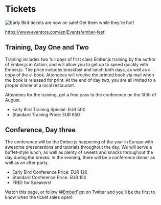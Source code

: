 Tickets
=======

<img src="/img/ticket.png" style="float: left" />Early Bird tickets are now on sale! Get them while they're hot!

<a href="https://www.eventora.com/en/Events/ember-fest">https://www.eventora.com/en/Events/ember-fest</a>!

Training, Day One and Two
-------------------------
Training includes two full days of first class Ember.js training by the author of Ember.js in Action, and will allow you to get up to speed quickly with Ember.js. The price includes breakfast and lunch both days, as well as a copy of the e-book. Attendees will receive the printed book via mail when the book is released for print. At the end of day two, you are all invited to a proper dinner at a local restaurant. 

Attendees for the training, get a free pass to the conference on the 30th of August. 

- Early Bird Training Special: EUR 500
- Standard Training Price: EUR 650

Conference, Day three
----------------------
The conference will be the Ember.js happening of the year in Europe with awesome presentations and tutorials throughout the day. We will serve a buffet-style lunch, as well as plenty of sweets and snacks throughout the day during the breaks. In the evening, there will be a conference dinner as well as an after party. 

- Early Bird Conference Price: EUR 120
- Standard Conference Price: EUR 150
- FREE for Speakers!

Watch this page, or follow <a href="https://twitter.com/EmberFest">@EmberFest</a> on Twitter and you'll be the first to know when the ticket sales open! 